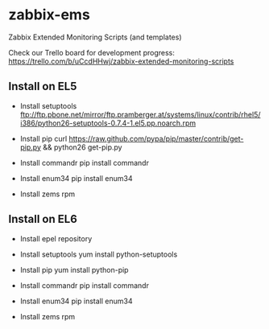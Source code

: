 zabbix-ems
==========

Zabbix Extended Monitoring Scripts (and templates)

Check our Trello board for development progress: https://trello.com/b/uCcdHHwj/zabbix-extended-monitoring-scripts

Install on EL5
--------------
* Install setuptools
	ftp://ftp.pbone.net/mirror/ftp.pramberger.at/systems/linux/contrib/rhel5/i386/python26-setuptools-0.7.4-1.el5.pp.noarch.rpm

* Install pip
	curl https://raw.github.com/pypa/pip/master/contrib/get-pip.py && python26 get-pip.py

* Install commandr
	pip install commandr

* Install enum34
	pip install enum34

* Install zems rpm

Install on EL6
--------------
* Install epel repository

* Install setuptools
	yum install python-setuptools

* Install pip
	yum install python-pip

* Install commandr
	pip install commandr

* Install enum34
	pip install enum34

* Install zems rpm
